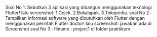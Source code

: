 Soal No 1:
Sebutkan 3 aplikasi yang dibangun menggunakan teknologi Flutter! lalu screenshot:
1.Gojek.
2.Bukalapak.
3.Tokopedia.
soal No 2 :
Tampilkan informasi software yang dibutuhkan oleh Flutter dengan menggunakan perintah Flutter doctor! lalu screenshot:
jawaban ada di Screenshot
soal No 3 :
filname : project1 di folder praktikum
